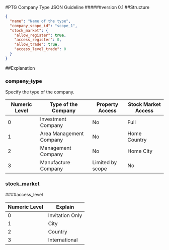 #PTG Company Type JSON Guideline
######version 0.1
##Structure

```json
{
  "name": "Name of the type",
  "company_scope_id": "scope_1",
  "stock_market": {
    "allow_register": true,
    "access_register": 0,
    "allow_trade": true,
    "access_level_trade": 0
  }
}
```
##Explanation
### ~~company_type~~
Specify the type of the company.

Numeric Level | Type of the Company | Property Access | Stock Market Access
----------------|---------------|-------------|--------
0|Investment Company|No|Full
1|Area Management Company|No|Home Country
2|Management Company|No|Home City
3|Manufacture Company|Limited by scope|No
### stock_market
####access_level

Numeric Level | Explain
----------------|---------------
0|Invitation Only
1|City
2|Country
3|International
